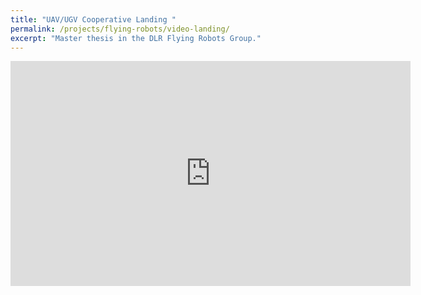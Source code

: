 ```yaml
---
title: "UAV/UGV Cooperative Landing "
permalink: /projects/flying-robots/video-landing/
excerpt: "Master thesis in the DLR Flying Robots Group."
---
```

<iframe width="640" height="360" src="https://www.youtube.com/embed/thr_1wNRAog" frameborder="0" allowfullscreen></iframe>
